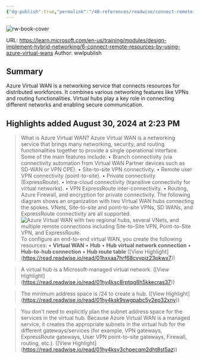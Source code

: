 ```yaml
---
{"dg-publish":true,"permalink":"/40-references/readwise/connect-remote-resources-by-using-azure-virtual-wa-ns-training/","tags":["rw/articles"]}
---
```


![rw-book-cover](https://learn.microsoft.com/en-us/media/logos/logo-ms-social.png)
  
URL: https://learn.microsoft.com/en-us/training/modules/design-implement-hybrid-networking/6-connect-remote-resources-by-using-azure-virtual-wans
Author: wwlpublish

## Summary

Azure Virtual WAN is a networking service that connects resources for distributed workforces. It combines various networking features like VPNs and routing functionalities. Virtual hubs play a key role in connecting different networks and enabling secure communication.

## Highlights added August 30, 2024 at 2:23 PM
>What is Azure Virtual WAN?
>Azure Virtual WAN is a networking service that brings many networking, security, and routing functionalities together to provide a single operational interface. Some of the main features include:
>• Branch connectivity (via connectivity automation from Virtual WAN Partner devices such as SD-WAN or VPN CPE).
>• Site-to-site VPN connectivity.
>• Remote user VPN connectivity (point-to-site).
>• Private connectivity (ExpressRoute).
>• Intra-cloud connectivity (transitive connectivity for virtual networks).
>• VPN ExpressRoute inter-connectivity.
>• Routing, Azure Firewall, and encryption for private connectivity.
>The following diagram shows an organization with two Virtual WAN hubs connecting the spokes. VNets, Site-to-site and point-to-site VPNs, SD WANs, and ExpressRoute connectivity are all supported.
>![Azure Virtual WAN with two regional hubs, several VNets, and multiple remote connections including Site-to-Site VPN, Point-to-Site VPN, and ExpressRoute.](https://learn.microsoft.com/en-us/training/modules/design-implement-hybrid-networking/6-connect-remote-resources-by-using-azure-virtual-wans/../../wwl-azure/design-implement-hybrid-networking/media/azure-wan-regions-a420bb18.png)
>To configure an end-to-end virtual WAN, you create the following resources:
>• **Virtual WAN**
>• **Hub**
>• **Hub virtual network connection**
>• **Hub-to-hub connection**
>• **Hub route table** ([View Highlight] (https://read.readwise.io/read/01hxxaa7hrf68cvvpjz23pkwx7))


>A virtual hub is a Microsoft-managed virtual network. ([View Highlight] (https://read.readwise.io/read/01hy4ksc8rptqg8h5kkecras37))


>The minimum address space is /24 to create a hub. ([View Highlight] (https://read.readwise.io/read/01hy4ksk9swgpabc5y2ep32xny))


>You don't need to explicitly plan the subnet address space for the services in the virtual hub. Because Azure Virtual WAN is a managed service, it creates the appropriate subnets in the virtual hub for the different gateways/services (for example, VPN gateways, ExpressRoute gateways, User VPN point-to-site gateways, Firewall, routing, etc.). ([View Highlight] (https://read.readwise.io/read/01hy4ksv3chpecqm2dht8st5az))


